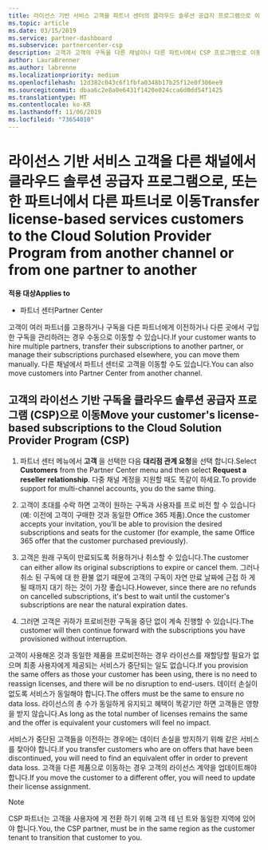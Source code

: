 ```yaml
---
title: 라이선스 기반 서비스 고객을 파트너 센터의 클라우드 솔루션 공급자 프로그램으로 이동 | 파트너 센터
ms.topic: article
ms.date: 03/15/2019
ms.service: partner-dashboard
ms.subservice: partnercenter-csp
description: 고객과 고객의 구독을 다른 채널이나 다른 파트너에서 CSP 프로그램으로 이동합니다.
author: LauraBrenner
ms.author: labrenne
ms.localizationpriority: medium
ms.openlocfilehash: 12d382c043c6f1fbfa0348b17b25f12e0f306ee9
ms.sourcegitcommit: dbaa6c2e8a0e6431f1420e024cca6d0dd54f1425
ms.translationtype: MT
ms.contentlocale: ko-KR
ms.lasthandoff: 11/06/2019
ms.locfileid: "73654010"
---
```

# <a name="transfer-license-based-services-customers-to-the-cloud-solution-provider-program-from-another-channel-or-from-one-partner-to-another"></a><span data-ttu-id="2fef2-103">라이선스 기반 서비스 고객을 다른 채널에서 클라우드 솔루션 공급자 프로그램으로, 또는 한 파트너에서 다른 파트너로 이동</span><span class="sxs-lookup"><span data-stu-id="2fef2-103">Transfer license-based services customers to the Cloud Solution Provider Program from another channel or from one partner to another</span></span>

<span data-ttu-id="2fef2-104">**적용 대상**</span><span class="sxs-lookup"><span data-stu-id="2fef2-104">**Applies to**</span></span>

-  <span data-ttu-id="2fef2-105">파트너 센터</span><span class="sxs-lookup"><span data-stu-id="2fef2-105">Partner Center</span></span>

<span data-ttu-id="2fef2-106">고객이 여러 파트너를 고용하거나 구독을 다른 파트너에게 이전하거나 다른 곳에서 구입한 구독을 관리하려는 경우 수동으로 이동할 수 있습니다.</span><span class="sxs-lookup"><span data-stu-id="2fef2-106">If your customer wants to hire multiple partners, transfer their subscriptions to another partner, or manage their subscriptions purchased elsewhere, you can move them manually.</span></span> <span data-ttu-id="2fef2-107">다른 채널에서 파트너 센터로 고객을 이동할 수도 있습니다.</span><span class="sxs-lookup"><span data-stu-id="2fef2-107">You can also move customers into Partner Center from another channel.</span></span>

## <a name="move-your-customers-license-based-subscriptions-to-the-cloud-solution-provider-program-csp"></a><span data-ttu-id="2fef2-108">고객의 라이선스 기반 구독을 클라우드 솔루션 공급자 프로그램 (CSP)으로 이동</span><span class="sxs-lookup"><span data-stu-id="2fef2-108">Move your customer's license-based subscriptions to the Cloud Solution Provider Program (CSP)</span></span>

1. <span data-ttu-id="2fef2-109">파트너 센터 메뉴에서 **고객** 을 선택한 다음 **대리점 관계 요청**을 선택 합니다.</span><span class="sxs-lookup"><span data-stu-id="2fef2-109">Select **Customers** from the Partner Center menu and then select **Request a reseller relationship**.</span></span> <span data-ttu-id="2fef2-110">다중 채널 계정을 지원할 때도 똑같이 하세요.</span><span class="sxs-lookup"><span data-stu-id="2fef2-110">To provide support for multi-channel accounts, you do the same thing.</span></span>

2.  <span data-ttu-id="2fef2-111">고객이 초대를 수락 하면 고객이 원하는 구독과 사용자를 프로 비전 할 수 있습니다 (예: 이전에 고객이 구매한 것과 동일한 Office 365 제품).</span><span class="sxs-lookup"><span data-stu-id="2fef2-111">Once the customer accepts your invitation, you'll be able to provision the desired subscriptions and seats for the customer (for example, the same Office 365 offer that the customer purchased previously).</span></span>

3. <span data-ttu-id="2fef2-112">고객은 원래 구독이 만료되도록 허용하거나 취소할 수 있습니다.</span><span class="sxs-lookup"><span data-stu-id="2fef2-112">The customer can either allow its original subscriptions to expire or cancel them.</span></span> <span data-ttu-id="2fef2-113">그러나 취소 된 구독에 대 한 환불 없기 때문에 고객의 구독이 자연 만료 날짜에 근접 하 게 될 때까지 대기 하는 것이 가장 좋습니다.</span><span class="sxs-lookup"><span data-stu-id="2fef2-113">However, since there are no refunds on cancelled subscriptions, it's best to wait until the customer's subscriptions are near the natural expiration dates.</span></span>

4. <span data-ttu-id="2fef2-114">그러면 고객은 귀하가 프로비전한 구독을 중단 없이 계속 진행할 수 있습니다.</span><span class="sxs-lookup"><span data-stu-id="2fef2-114">The customer will then continue forward with the subscriptions you have provisioned without interruption.</span></span>


<span data-ttu-id="2fef2-115">고객이 사용해온 것과 동일한 제품을 프로비전하는 경우 라이선스를 재할당할 필요가 없으며 최종 사용자에게 제공되는 서비스가 중단되는 일도 없습니다.</span><span class="sxs-lookup"><span data-stu-id="2fef2-115">If you provision the same offers as those your customer has been using, there is no need to reassign licenses, and there will be no disruption to end-users.</span></span> <span data-ttu-id="2fef2-116">데이터 손실이 없도록 서비스가 동일해야 합니다.</span><span class="sxs-lookup"><span data-stu-id="2fef2-116">The offers must be the same to ensure no data loss.</span></span> <span data-ttu-id="2fef2-117">라이선스의 총 수가 동일하게 유지되고 혜택이 똑같기만 하면 고객들은 영향을 받지 않습니다.</span><span class="sxs-lookup"><span data-stu-id="2fef2-117">As long as the total number of licenses remains the same and the offer is equivalent your customers will feel no impact.</span></span>

<span data-ttu-id="2fef2-118">서비스가 중단된 고객들을 이전하는 경우에는 데이터 손실을 방지하기 위해 같은 서비스를 찾아야 합니다.</span><span class="sxs-lookup"><span data-stu-id="2fef2-118">If you transfer customers who are on offers that have been discontinued, you will need to find an equivalent offer in order to prevent data loss.</span></span> <span data-ttu-id="2fef2-119">고객을 다른 제품으로 이동하는 경우 고객의 라이선스 계약을 업데이트해야 합니다.</span><span class="sxs-lookup"><span data-stu-id="2fef2-119">If you move the customer to a different offer, you will need to update their license assignment.</span></span>

>[!NOTE]
><span data-ttu-id="2fef2-120">CSP 파트너는 고객을 사용자에 게 전환 하기 위해 고객 테 넌 트와 동일한 지역에 있어야 합니다.</span><span class="sxs-lookup"><span data-stu-id="2fef2-120">You, the CSP partner, must be in the same region as the customer tenant to transition that customer to you.</span></span> 



